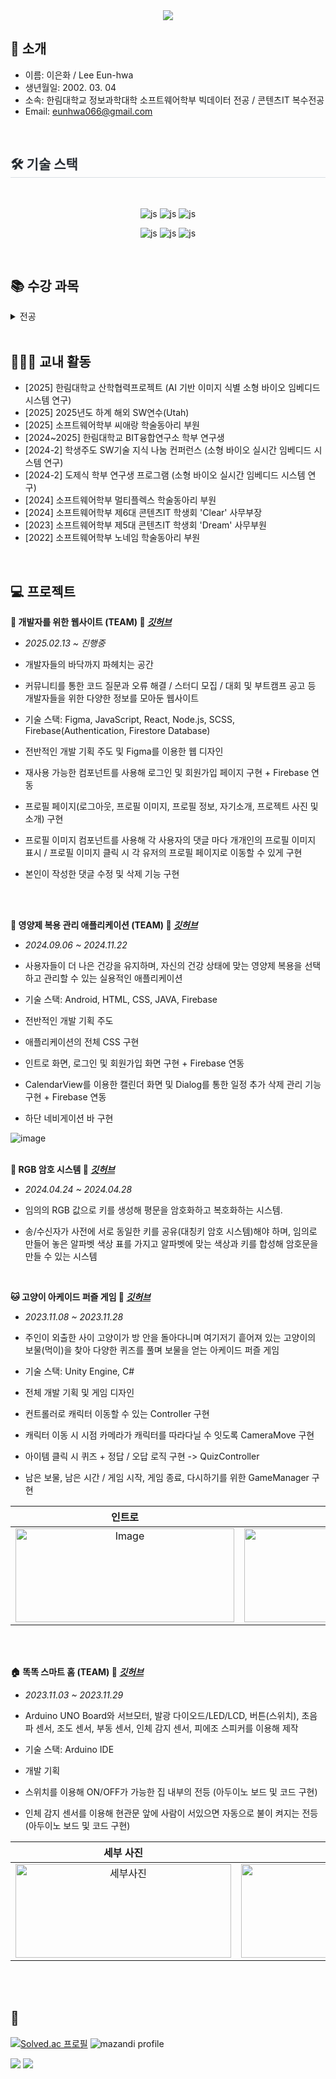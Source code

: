 <div align= "center">
<img src="https://capsule-render.vercel.app/api?type=waving&color=0:ffa8f3,100:ff80d7&height=180&text=♡%20EUN-HWA's%20GitHub%20♡&animation=fadeIn&fontColor=753e79&fontSize=60" />
</div>

##   🙌 소개
- 이름: 이은화 / Lee Eun-hwa
- 생년월일: 2002. 03. 04
- 소속: 한림대학교 정보과학대학 소프트웨어학부 빅데이터 전공 /  콘텐츠IT 복수전공
- Email: eunhwa066@gmail.com

<br>





<h2 style="border-bottom: 1px solid #d8dee4; color: #282d33;"> 🛠️ 기술 스택 </h2> 
    <br> 
    
    
<div align="center">

![js](https://img.shields.io/badge/Python-3776AB?style=for-the-badge&logo=python&logoColor=white?style=for-the-badge&logo=JavaScript&logoColor=white) 
![js](https://img.shields.io/badge/R-276DC3?style=for-the-badge&logo=r&logoColor=white?style=for-the-badge&logo=JavaScript&logoColor=white)
![js](https://img.shields.io/badge/Java-ED8B00?style=for-the-badge&logo=openjdk&logoColor=white?style=for-the-badge&logo=JavaScript&logoColor=white)

![js](https://img.shields.io/badge/HTML-239120?style=for-the-badge&logo=html5&logoColor=white?style=for-the-badge&logo=JavaScript&logoColor=white)
![js](https://img.shields.io/badge/JavaScript-F7DF1E?style=for-the-badge&logo=JavaScript&logoColor=white?style=for-the-badge&logo=JavaScript&logoColor=white)
![js](https://img.shields.io/badge/CSS-239120?&style=for-the-badge&logo=css3&logoColor=white?style=for-the-badge&logo=JavaScript&logoColor=white)

</div>

    
    

<div style="text-align: left;">
<br> 
<div style="text-align: left;">  </div> 
</div>

## 📚 수강 과목
<details><summary>전공
</summary>

- 통신네트워크시스템
- 인공지능생체시스템개론
- 데이터베이스기초
- 데이터베이스시스템
- 소프트웨어특강II
- 소프트웨어특강I
- 소프트웨어공학
- 모바일프로그래밍
- 파이썬과학프로그래밍기초
- 영상처리프로그래밍
- 소프트웨어캡스톤디자인
- 머신러닝
- 웹프로그래밍
- C프로그래밍
- 인공지능생체시스템개론
- 자료구조
- 선형대수
- 이산구조론
- 자바프로그래밍II
- 자바프로그래밍I


</details>

<br>

## 👩🏻‍🎓 교내 활동
- [2025] 한림대학교 산학협력프로젝트 (AI 기반 이미지 식별 소형 바이오 임베디드 시스템 연구)
- [2025] 2025년도 하계 해외 SW연수(Utah)
- [2025] 소프트웨어학부 씨애랑 학술동아리 부원
- [2024~2025] 한림대학교 BIT융합연구소 학부 연구생
- [2024-2] 학생주도 SW기술 지식 나눔 컨퍼런스 (소형 바이오 실시간 임베디드 시스템 연구)
- [2024-2] 도제식 학부 연구생 프로그램 (소형 바이오 실시간 임베디드 시스템 연구)
- [2024] 소프트웨어학부 멀티플렉스 학술동아리 부원
- [2024] 소프트웨어학부 제6대 콘텐츠IT 학생회 'Clear' 사무부장
- [2023] 소프트웨어학부 제5대 콘텐츠IT 학생회 'Dream' 사무부원
- [2022] 소프트웨어학부 노네임 학술동아리 부원

<br>

## 💻 프로젝트

**🐶 개발자를 위한 웹사이트 (TEAM) 🔎 _[깃허브](https://github.com/ccchaeng/gaebalbadak.git)_**
- *2025.02.13 ~ 진행중*

- 개발자들의 바닥까지 파헤치는 공간

- 커뮤니티를 통한 코드 질문과 오류 해결 / 스터디 모집 / 대회 및 부트캠프 공고 등 개발자들을 위한 다양한 정보를 모아둔 웹사이트

- 기술 스택: Figma, JavaScript, React, Node.js, SCSS, Firebase(Authentication, Firestore Database)

- 전반적인 개발 기획 주도 및 Figma를 이용한 웹 디자인
- 재사용 가능한 컴포넌트를 사용해 로그인 및 회원가입 페이지 구현 + Firebase 연동
- 프로필 페이지(로그아웃, 프로필 이미지, 프로필 정보, 자기소개, 프로젝트 사진 및 소개) 구현
- 프로필 이미지 컴포넌트를 사용해 각 사용자의 댓글 마다 개개인의 프로필 이미지 표시 / 프로필 이미지 클릭 시 각 유저의 프로필 페이지로 이동할 수 있게 구현
- 본인이 작성한 댓글 수정 및 삭제 기능 구현

</br>
<br>

**💊 영양제 복용 관리 애플리케이션 (TEAM) 🔎 _[깃허브](https://github.com/ccchaeng/NutriWish.git)_**
- *2024.09.06 ~ 2024.11.22*

- 사용자들이 더 나은 건강을 유지하며, 자신의 건강 상태에 맞는 영양제 복용을 선택하고 관리할 수 있는 실용적인 애플리케이션

- 기술 스택: Android, HTML, CSS, JAVA, Firebase

- 전반적인 개발 기획 주도
- 애플리케이션의 전체 CSS 구현
- 인트로 화면, 로그인 및 회원가입 화면 구현 + Firebase 연동
- CalendarView를 이용한 캘린더 화면 및 Dialog를 통한 일정 추가 삭제 관리 기능 구현 + Firebase 연동
- 하단 네비게이션 바 구현

![image](https://github.com/user-attachments/assets/3a7981ef-e881-4a04-acc8-f386025b0ad9)
</br>
<br>

**🔐 RGB 암호 시스템 🔎 _[깃허브](https://github.com/ccchaeng/Simple-Cryptographic-System.git)_**

- *2024.04.24 ~ 2024.04.28*

- 임의의 RGB 값으로 키를 생성해 평문을 암호화하고 복호화하는 시스템.
- 송/수신자가 사전에 서로 동일한 키를 공유(대칭키 암호 시스템)해야 하며, 임의로 만들어 놓은 알파벳 색상 표를 가지고 알파벳에 맞는 색상과 키를 합성해 암호문을 만들 수 있는 시스템
<br>

**🐱 고양이 아케이드 퍼즐 게임 🔎 _[깃허브](https://github.com/ccchaeng/Basic-Of-VRAR-Game-Production.git)_**

- *2023.11.08 ~ 2023.11.28*

- 주인이 외출한 사이 고양이가 방 안을 돌아다니며 여기저기 흩어져 있는 고양이의 보물(먹이)을 찾아 다양한 퀴즈를 풀며 보물을 얻는 아케이드 퍼즐 게임

- 기술 스택: Unity Engine, C#

- 전체 개발 기획 및 게임 디자인
- 컨트롤러로 캐릭터 이동할 수 있는 Controller 구현
- 캐릭터 이동 시 시점 카메라가 캐릭터를 따라다닐 수 잇도록 CameraMove 구현
- 아이템 클릭 시 퀴즈 + 정답 / 오답 로직 구현 -> QuizController
- 남은 보물, 남은 시간 / 게임 시작, 게임 종료, 다시하기를 위한 GameManager 구현

| 인트로 | 인게임 | 퀴즈 |
| :-: | :-: | :-: |
| <img width="350" height="150" alt="Image" src="https://github.com/user-attachments/assets/534e83d1-d9fa-4904-bb23-a7d7dee14261" /> | <img width="350" height="150" alt="Image" src="https://github.com/user-attachments/assets/3eb45ff8-61a7-45be-84c6-bcfdeb9c78b2" /> | <img width="350" height="150" alt="Image" src="https://github.com/user-attachments/assets/f2133b15-4f6a-4014-a266-5fecba0ed2b7" /> |

</br>
<br>

**🏠 똑똑 스마트 홈 (TEAM) 🔎 _[깃허브](https://github.com/ccchaeng/SmartHome.git)_**

- *2023.11.03 ~ 2023.11.29*

- Arduino UNO Board와 서브모터, 발광 다이오드/LED/LCD, 버튼(스위치), 초음파 센서, 조도 센서, 부동 센서, 인체 감지 센서, 피에조 스피커를 이용해 제작

- 기술 스택: Arduino IDE

- 개발 기획
- 스위치를 이용해 ON/OFF가 가능한 집 내부의 전등 (아두이노 보드 및 코드 구현)
- 인체 감지 센서를 이용해 현관문 앞에 사람이 서있으면 자동으로 불이 켜지는 전등 (아두이노 보드 및 코드 구현)

| 세부 사진 | 완성 사진 |
| :-: | :-: |
| <img width="345" height="150" alt="세부사진" src="https://github.com/user-attachments/assets/b33c49da-70c1-40b2-8d68-e33748edae39" /> | <img width="345" height="150" alt="완성사진" src="https://github.com/user-attachments/assets/e8b1c9a9-1702-4d96-8aec-76e53fe79a6b" /> |
</br>
<br>

## 🏅

[![Solved.ac
프로필](http://mazassumnida.wtf/api/v2/generate_badge?boj=chaeng30415)](https://solved.ac/{chaeng30415})
![mazandi profile](http://mazandi.herokuapp.com/api?handle=chaeng30415&theme=cold)

<div style="text-align: left;"> 
<img src="https://github-readme-stats.vercel.app/api?username=ccchaeng&bg_color=60,ffccf1,ffe5f7&title_color=b16dba&text_color=b16dba"
    /> <img src="https://github-readme-stats.vercel.app/api/top-langs/?username=ccchaeng&layout=compact&bg_color=60,ffccf1,ffe5f7&title_color=b16dba&text_color=b16dba"
      /> </div> 
</div>
